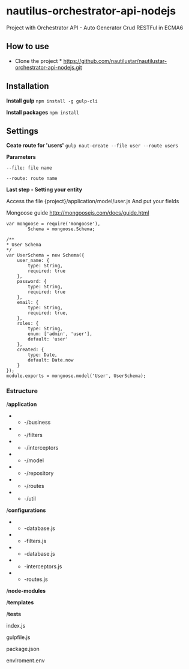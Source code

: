 # nautilus-orchestrator-api-nodejs
Project with Orchestrator API - Auto Generator Crud RESTFul in ECMA6

## How to use

* Clone the project *
https://github.com/nautilustar/nautilustar-orchestrator-api-nodejs.git

## Installation

**Install gulp**
`npm install -g gulp-cli`

**Install packages**
`npm install`

## Settings

**Ceate route for 'users'**
`gulp naut-create --file user --route users`

**Parameters**

    --file: file name 
    
    --route: route name

**Last step - Setting your entity**

Access the file {project}/application/model/user.js
And put your fields

Mongoose guide http://mongoosejs.com/docs/guide.html   

    var mongoose = require('mongoose'),
            Schema = mongoose.Schema;
        
    /**
    * User Schema 
    */
    var UserSchema = new Schema({
        user_name: {
            type: String,
            required: true
        },
        password: {
            type: String,
            required: true
        },
        email: {
            type: String,
            required: true,
        },
        roles: {
            type: String,
            enum: ['admin', 'user'],
            default: 'user'
        },
        created: {
            type: Date,
            default: Date.now
        }
    });
    module.exports = mongoose.model('User', UserSchema);  

### Estructure
/**application**
- - -/business
- - -/filters
- - -/interceptors
- - -/model
- - -/repository
- - -/routes
- - -/util

/**configurations**
- - -database.js
- - -filters.js
- - -database.js
- - -interceptors.js
- - -routes.js

/**node-modules**

/**templates**

/**tests**

index.js

gulpfile.js

package.json

enviroment.env
